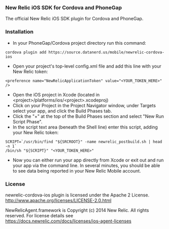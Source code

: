 ### New Relic iOS SDK for Cordova and PhoneGap

The official New Relic iOS SDK plugin for Cordova and PhoneGap.

### Installation

- In your PhoneGap/Cordova project directory run this command:
```
cordova plugin add https://source.datanerd.us/mobile/newrelic-cordova-ios
```
- Open your project's top-level config.xml file and add this line with your New Relic token:
```
<preference name="NewRelicApplicationToken" value="<YOUR_TOKEN_HERE>" />
```
- Open the iOS project in Xcode (located in \<project\>/platforms/ios/\<project\>.xcodeproj)
- Click on your Project in the Project Navigator window, under Targets select your app, and click the Build Phases tab.
- Click the "+" at the top of the Build Phases section and select "New Run Script Phase".
- In the script text area (beneath the Shell line) enter this script, adding your New Relic token:
```
SCRIPT=`/usr/bin/find "${SRCROOT}" -name newrelic_postbuild.sh | head -n 1`
/bin/sh "${SCRIPT}" "<YOUR_TOKEN_HERE>"
```
- Now you can either run your app directly from Xcode or exit out and run your app via the command line. In several minutes, you should be able to see data being reported in your New Relic Mobile account.

### License

newrelic-cordova-ios plugin is licensed under the Apache 2 License. http://www.apache.org/licenses/LICENSE-2.0.html

NewRelicAgent.framework is Copyright (c) 2014 New Relic. All rights reserved.
For license details see https://docs.newrelic.com/docs/licenses/ios-agent-licenses
